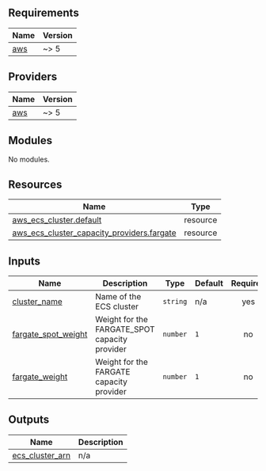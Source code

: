 ## Requirements

| Name                                                    | Version |
| ------------------------------------------------------- | ------- |
| <a name="requirement_aws"></a> [aws](#requirement\_aws) | ~> 5    |

## Providers

| Name                                              | Version |
| ------------------------------------------------- | ------- |
| <a name="provider_aws"></a> [aws](#provider\_aws) | ~> 5    |

## Modules

No modules.

## Resources

| Name                                                                                                                                                     | Type     |
| -------------------------------------------------------------------------------------------------------------------------------------------------------- | -------- |
| [aws_ecs_cluster.default](https://registry.terraform.io/providers/hashicorp/aws/latest/docs/resources/ecs_cluster)                                       | resource |
| [aws_ecs_cluster_capacity_providers.fargate](https://registry.terraform.io/providers/hashicorp/aws/latest/docs/resources/ecs_cluster_capacity_providers) | resource |

## Inputs

| Name                                                                                            | Description                                    | Type     | Default | Required |
| ----------------------------------------------------------------------------------------------- | ---------------------------------------------- | -------- | ------- | :------: |
| <a name="input_cluster_name"></a> [cluster\_name](#input\_cluster\_name)                        | Name of the ECS cluster                        | `string` | n/a     |   yes    |
| <a name="input_fargate_spot_weight"></a> [fargate\_spot\_weight](#input\_fargate\_spot\_weight) | Weight for the FARGATE\_SPOT capacity provider | `number` | `1`     |    no    |
| <a name="input_fargate_weight"></a> [fargate\_weight](#input\_fargate\_weight)                  | Weight for the FARGATE capacity provider       | `number` | `1`     |    no    |

## Outputs

| Name                                                                                  | Description |
| ------------------------------------------------------------------------------------- | ----------- |
| <a name="output_ecs_cluster_arn"></a> [ecs\_cluster\_arn](#output\_ecs\_cluster\_arn) | n/a         |
